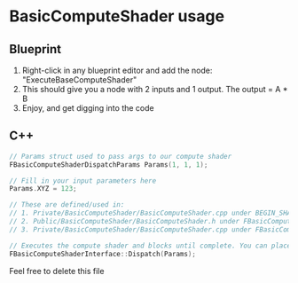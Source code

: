 # BasicComputeShader usage

## Blueprint

1. Right-click in any blueprint editor and add the node: "ExecuteBaseComputeShader"
2. This should give you a node with 2 inputs and 1 output. The output = A * B
3. Enjoy, and get digging into the code

## C++

```cpp
// Params struct used to pass args to our compute shader
FBasicComputeShaderDispatchParams Params(1, 1, 1);

// Fill in your input parameters here
Params.XYZ = 123;

// These are defined/used in:
// 1. Private/BasicComputeShader/BasicComputeShader.cpp under BEGIN_SHADER_PARAMETER_STRUCT
// 2. Public/BasicComputeShader/BasicComputeShader.h under FBasicComputeShaderDispatchParams
// 3. Private/BasicComputeShader/BasicComputeShader.cpp under FBasicComputeShaderInterface::DispatchRenderThread

// Executes the compute shader and blocks until complete. You can place outputs in the params struct
FBasicComputeShaderInterface::Dispatch(Params);
```

Feel free to delete this file

